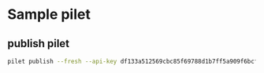 # Sample pilet

## publish pilet

```bash
pilet publish --fresh --api-key df133a512569cbc85f69788d1b7ff5a909f6bcfe1c9a2794283a2fc35175882c --url http://localhost:9000/api/v1/pilet
```
